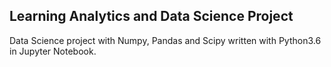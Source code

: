 ## Learning Analytics and Data Science Project ##

Data Science project with Numpy, Pandas and Scipy written with Python3.6 in Jupyter Notebook.
